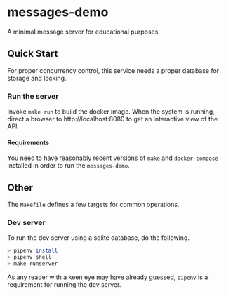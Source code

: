# messages-demo
A minimal message server for educational purposes

## Quick Start

For proper concurrency control, this service needs a proper database for storage and locking.

### Run the server

Invoke `make run` to build the docker image. When the system is running, direct a browser to
http://localhost:8080 to get an interactive view of the API.

#### Requirements

You need to have reasonably recent versions of `make` and `docker-compose` installed 
in order to run the `messages-demo`.

## Other 

The `Makefile` defines a few targets for common operations.

### Dev server

To run the dev server using a sqlite database, do the following.

```bash
> pipenv install
> pipenv shell
> make runserver
```

As any reader with a keen eye may have already guessed, `pipenv` is a requirement 
for running the dev server.
